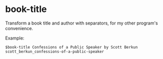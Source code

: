 # book-title

Transform a book title and author with separators, for my other program's convenience.

Example:

    $book-title Confessions of a Public Speaker by Scott Berkun
    scott_berkun_confessions-of-a-public-speaker
